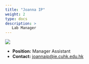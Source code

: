 ```yaml
---
title: "Joanna IP"
weight: 2
type: docs
description: >
   Lab Manager
---
```


<div class="member-photo-frame wk-desk-4 wk-ipadp-4 wk-mobile-12 wk-tab-12">
    <div class=".member-photo-image">
     <img src="/images/members/Joanna.jpg">
    </div>
</div>

 - **Position:** Manager Assistant
 - **Contact:** [joannaip@ie.cuhk.edu.hk](joannaip@ie.cuhk.edu.hk)
